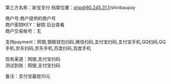第三方名称：新宝支付 
档案位置：php@60.245.31.1/shinbaupay 
 
商户号:商户提供的商户号  
商户密钥KEY：秘钥 后台查看  
商户交易帐号：无  
 
支持payment：网银,银联钱包扫码,微信扫码,支付宝扫码,支付宝手机,QQ扫码,QQ手机,京东扫码,京东手机,百度扫码,百度手机  
 
现有渠道：网银,支付宝扫码  
测试到账：网银,支付宝扫码  
  
备注：支付宝最低10元
 
